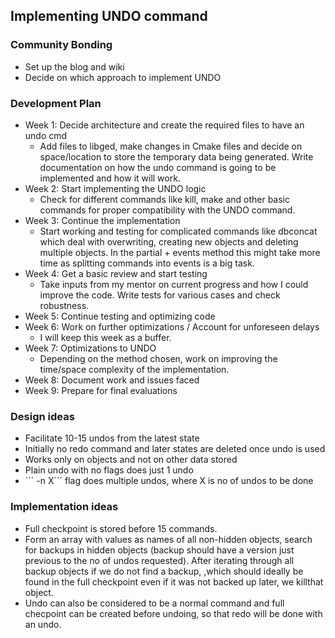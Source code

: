 ## **Implementing UNDO command**

### Community Bonding

-   Set up the blog and wiki
-   Decide on which approach to implement UNDO

### Development Plan

-   Week 1: Decide architecture and create the required files to have an
    undo cmd
    -   Add files to libged, make changes in Cmake files and decide on
        space/location to store the temporary data being generated.
        Write documentation on how the undo command is going to be
        implemented and how it will work.
-   Week 2: Start implementing the UNDO logic
    -   Check for different commands like kill, make and other basic
        commands for proper compatibility with the UNDO command.
-   Week 3: Continue the implementation
    -   Start working and testing for complicated commands like dbconcat
        which deal with overwriting, creating new objects and deleting
        multiple objects. In the partial + events method this might take
        more time as splitting commands into events is a big task.
-   Week 4: Get a basic review and start testing
    -   Take inputs from my mentor on current progress and how I could
        improve the code. Write tests for various cases and check
        robustness.
-   Week 5: Continue testing and optimizing code
-   Week 6: Work on further optimizations / Account for unforeseen
    delays
    -   I will keep this week as a buffer.
-   Week 7: Optimizations to UNDO
    -   Depending on the method chosen, work on improving the time/space
        complexity of the implementation.
-   Week 8: Document work and issues faced
-   Week 9: Prepare for final evaluations

### Design ideas

-   Facilitate 10-15 undos from the latest state
-   Initially no redo command and later states are deleted once undo is
    used
-   Works only on objects and not on other data stored
-   Plain undo with no flags does just 1 undo
-   \`\`\` -n X\`\`\` flag does multiple undos, where X is no of undos
    to be done

### Implementation ideas

-   Full checkpoint is stored before 15 commands.
-   Form an array with values as names of all non-hidden objects, search
    for backups in hidden objects (backup should have a version just
    previous to the no of undos requested). After iterating through all
    backup objects if we do not find a backup, ,which should ideally be
    found in the full checkpoint even if it was not backed up later, we
    killthat object.
-   Undo can also be considered to be a normal command and full
    checpoint can be created before undoing, so that redo will be done
    with an undo.